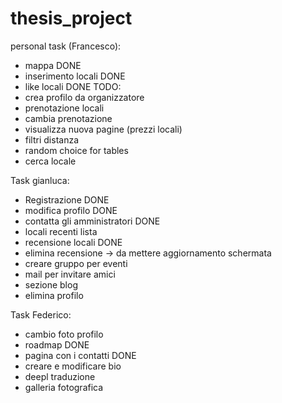 # thesis_project

personal task (Francesco): 
- mappa DONE 
- inserimento locali DONE
- like locali DONE 
TODO:  
- crea profilo da organizzatore 
- prenotazione locali
- cambia prenotazione
- visualizza nuova pagine (prezzi locali)
- filtri distanza 
- random choice for tables
- cerca locale

Task gianluca:
- Registrazione DONE
- modifica profilo DONE
- contatta gli amministratori DONE
- locali recenti lista
- recensione locali DONE
- elimina recensione -> da mettere aggiornamento schermata
- creare gruppo per eventi
- mail per invitare amici
- sezione blog
- elimina profilo


Task Federico:
- cambio foto profilo
- roadmap DONE
- pagina con i contatti DONE
- creare e modificare bio
- deepl traduzione
- galleria fotografica
